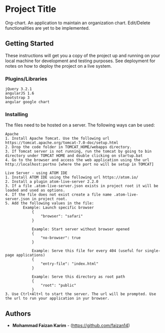 # Project Title

Org-chart. An application to maintain an organization chart. Edit/Delete functionalities are yet to be implemented.

## Getting Started

These instructions will get you a copy of the project up and running on your local machine for development and testing purposes. See deployment for notes on how to deploy the project on a live system.

### Plugins/Libraries

```
jQuery 3.2.1
angularJS 1.6
bootstrap 3
angular google chart
```

### Installing

The files need to be hosted on a server. The following ways can be used:

```
Apache
1. Install Apache Tomcat. Use the following url https://tomcat.apache.org/tomcat-7.0-doc/setup.html
2. Drop the code folder in TOMCAT_HOME/webapps directory.
3. If Tomcat server is not running, run the tomcat by going to bin directory under TOMCAT HOME and double clicking on startup.bat
4. Go to the browser and access the web application using the url http://localhost:portno [where the port no will be setup in TOMCAT]
```

```
Live Server - using ATOM IDE
1. Install ATOM IDE using the following url https://atom.io/
2. Install a plugin atom-live-server 2.2.0
3. If a file .atom-live-server.json exists in project root it will be loaded and used as options.
4. If the file does not exist create a file name .atom-live-server.json in project root.
5. Add the following values in the file:
		Example: Launch specific browser
			{
				"browser": "safari"
			}

			Example: Start server without browser opened
			{
				"no-browser": true
			}

			Example: Serve this file for every 404 (useful for single-page applications)
			{
				"entry-file": "index.html"
			}

			Example: Serve this directory as root path
			{
				"root": "public"
			}
3. Use Ctrl+Alt+l to start the server. The url will be prompted. Use the url to run your application in yur browser.
```
## Authors

* **Mohammad Faizan Karim** - (https://github.com/faizan14)

